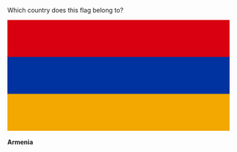 Which country does this flag belong to?

![Flag of Armenia](images/Flag_of_Armenia.svg)
<!--question-->
**Armenia**
